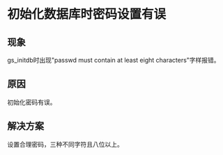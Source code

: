 # 初始化数据库时密码设置有误

## 现象
gs_initdb时出现"passwd must contain at least eight characters"字样报错。

## 原因
初始化密码有误。

## 解决方案
设置合理密码，三种不同字符且八位以上。
